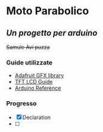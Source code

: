 # **Moto Parabolico**
## _Un progetto per arduino_
~~Samule Avi puzza~~

### Guide utilizzate
* [Adafruit GFX library](https://cdn-learn.adafruit.com/downloads/pdf/adafruit-gfx-graphics-library.pdf)
* [TFT LCD Guide](https://electropeak.com/learn/absolute-beginners-guide-to-tft-lcd-displays-by-arduino/)
* [Arduino Reference](https://www.arduino.cc/reference/en/)

###  Progresso
- [X] Declaration
- [ ]  

